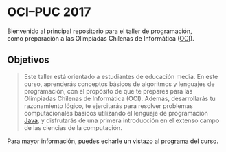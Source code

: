 
# OCI–PUC 2017

Bienvenido al principal repositorio para el taller de programación,  
como preparación a las Olimpiadas Chilenas de Informática ([OCI]).

## Objetivos

> Este taller está orientado a estudiantes de educación media.
  En este curso, aprenderás conceptos básicos de algoritmos y lenguajes de programación,
  con el propósito de que te prepares para las Olimpiadas Chilenas de Informática (OCI).
  Además, desarrollarás tu razonamiento lógico, te ejercitarás para resolver problemas
  computacionales básicos utilizando el lenguaje de programación [Java], y disfrutarás
  de una primera introducción en el extenso campo de las ciencias de la computación.

Para mayor información, puedes echarle un vistazo al [programa](programa.pdf) del curso.

[/]:# (Enlaces externos)

[OCI]:  http://www.olimpiada-informatica.cl
[Java]: https://es.wikipedia.org/wiki/Java_(lenguaje_de_programación)

